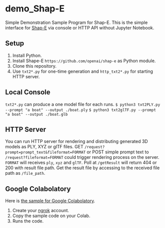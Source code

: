 # demo_Shap-E
Simple Demonstration Sample Program for Shap-E.
This is the simple interface for [Shap-E](https://github.com/openai/shap-e) via console or HTTP API without Jupyter Notebook.

## Setup

1. Install Python.
2. Install Shape-E `https://github.com/openai/shap-e` as Python module.
3. Clone this repository.
4. Use `txt2*.py` for one-time generation and `http_txt2*.py` for starting HTTP server.


## Local Console

`txt2*.py` can produce a one model file for each runs.
`$ python3 txt2PLY.py --prompt "a boat" --output ./boat.ply`
`$ python3 txt2glTF.py --prompt "a boat" --output ./boat.glb`


## HTTP Server

You can run HTTP server for rendering and distributing generated 3D models as PLY, XYZ or glTF files.
GET `/request?prompt=prompt_text&fileformat=FORMAT` or POST simple prompt text to `/request?fileformat=FORMAT` could trigger rendering process on the server.
`FORMAT` will receives `ply`, `xyz` and `glTF`.
Poll at `/getResult` will return 404 or 200 with result file path.
Get the result file by accessing to the received file path as `/file_path`.


## Google Colabolatory

Here is [the sample for Google Colabolatory](ColabSample.ipynb).
1. Create your [ngrok](https://ngrok.com/) account.
2. Copy the sample code on your Colab.
3. Runs the code.
